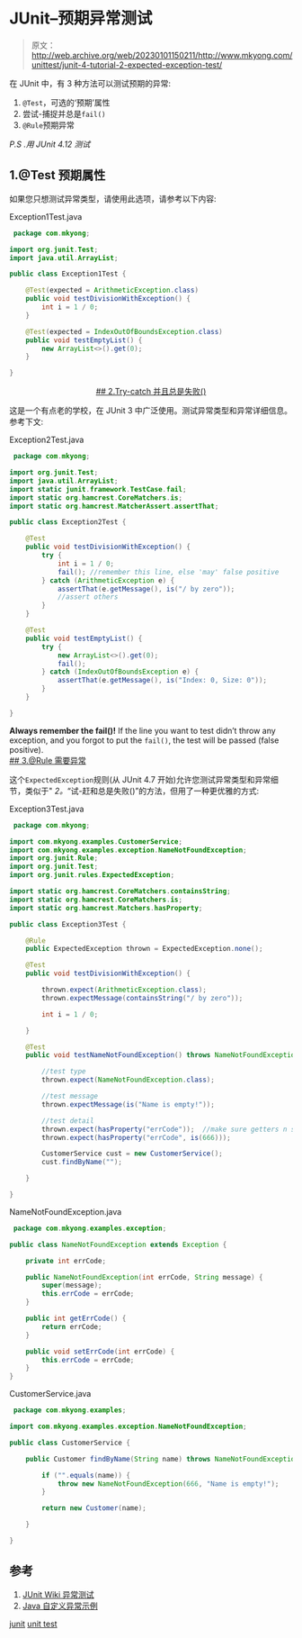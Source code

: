 # JUnit–预期异常测试

> 原文：<http://web.archive.org/web/20230101150211/http://www.mkyong.com/unittest/junit-4-tutorial-2-expected-exception-test/>

在 JUnit 中，有 3 种方法可以测试预期的异常:

1.  `@Test`，可选的‘预期’属性
2.  尝试-捕捉并总是`fail()`
3.  `@Rule`预期异常

*P.S .用 JUnit 4.12 测试*

## 1.@Test 预期属性

如果您只想测试异常类型，请使用此选项，请参考以下内容:

Exception1Test.java

```java
 package com.mkyong;

import org.junit.Test;
import java.util.ArrayList;

public class Exception1Test {

    @Test(expected = ArithmeticException.class)
    public void testDivisionWithException() {
        int i = 1 / 0;
    }

    @Test(expected = IndexOutOfBoundsException.class)
    public void testEmptyList() {
        new ArrayList<>().get(0);
    }

} 
```

 <ins class="adsbygoogle" style="display:block; text-align:center;" data-ad-format="fluid" data-ad-layout="in-article" data-ad-client="ca-pub-2836379775501347" data-ad-slot="6894224149">## 2.Try-catch 并且总是失败()

这是一个有点老的学校，在 JUnit 3 中广泛使用。测试异常类型和异常详细信息。参考下文:

Exception2Test.java

```java
 package com.mkyong;

import org.junit.Test;
import java.util.ArrayList;
import static junit.framework.TestCase.fail;
import static org.hamcrest.CoreMatchers.is;
import static org.hamcrest.MatcherAssert.assertThat;

public class Exception2Test {

    @Test
    public void testDivisionWithException() {
        try {
            int i = 1 / 0;
            fail(); //remember this line, else 'may' false positive
        } catch (ArithmeticException e) {
            assertThat(e.getMessage(), is("/ by zero"));
			//assert others
        }
    }

    @Test
    public void testEmptyList() {
        try {
            new ArrayList<>().get(0);
            fail();
        } catch (IndexOutOfBoundsException e) {
            assertThat(e.getMessage(), is("Index: 0, Size: 0"));
        }
    }

} 
```

**Always remember the fail()!**
If the line you want to test didn’t throw any exception, and you forgot to put the `fail()`, the test will be passed (false positive). <ins class="adsbygoogle" style="display:block" data-ad-client="ca-pub-2836379775501347" data-ad-slot="8821506761" data-ad-format="auto" data-ad-region="mkyongregion">## 3.@Rule 需要异常

这个`ExpectedException`规则(从 JUnit 4.7 开始)允许您测试异常类型和异常细节，类似于" *2。*“试-赶和总是失败()”的方法，但用了一种更优雅的方式:

Exception3Test.java

```java
 package com.mkyong;

import com.mkyong.examples.CustomerService;
import com.mkyong.examples.exception.NameNotFoundException;
import org.junit.Rule;
import org.junit.Test;
import org.junit.rules.ExpectedException;

import static org.hamcrest.CoreMatchers.containsString;
import static org.hamcrest.CoreMatchers.is;
import static org.hamcrest.Matchers.hasProperty;

public class Exception3Test {

    @Rule
    public ExpectedException thrown = ExpectedException.none();

    @Test
    public void testDivisionWithException() {

        thrown.expect(ArithmeticException.class);
        thrown.expectMessage(containsString("/ by zero"));

        int i = 1 / 0;

    }

    @Test
    public void testNameNotFoundException() throws NameNotFoundException {

		//test type
        thrown.expect(NameNotFoundException.class);

		//test message
        thrown.expectMessage(is("Name is empty!"));

        //test detail
        thrown.expect(hasProperty("errCode"));  //make sure getters n setters are defined.
        thrown.expect(hasProperty("errCode", is(666)));

        CustomerService cust = new CustomerService();
        cust.findByName("");

    }

} 
```

NameNotFoundException.java

```java
 package com.mkyong.examples.exception;

public class NameNotFoundException extends Exception {

    private int errCode;

    public NameNotFoundException(int errCode, String message) {
        super(message);
        this.errCode = errCode;
    }

    public int getErrCode() {
        return errCode;
    }

    public void setErrCode(int errCode) {
        this.errCode = errCode;
    }
} 
```

CustomerService.java

```java
 package com.mkyong.examples;

import com.mkyong.examples.exception.NameNotFoundException;

public class CustomerService {

    public Customer findByName(String name) throws NameNotFoundException {

        if ("".equals(name)) {
            throw new NameNotFoundException(666, "Name is empty!");
        }

        return new Customer(name);

    }

} 
```

## 参考

1.  [JUnit Wiki 异常测试](http://web.archive.org/web/20190224205410/https://github.com/junit-team/junit4/wiki/Exception-testing)
2.  [Java 自定义异常示例](http://web.archive.org/web/20190224205410/http://www.mkyong.com/java/java-custom-exception-examples/)

[junit](http://web.archive.org/web/20190224205410/http://www.mkyong.com/tag/junit/) [unit test](http://web.archive.org/web/20190224205410/http://www.mkyong.com/tag/unit-test/)







